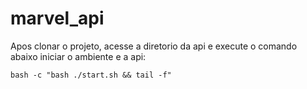 # marvel_api

Apos clonar o projeto, acesse a diretorio da api e execute o comando abaixo iniciar o ambiente e a api:

`bash -c "bash ./start.sh && tail -f"`